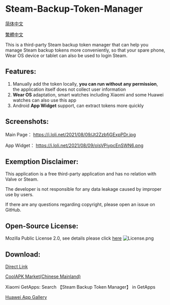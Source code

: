 # Steam-Backup-Token-Manager
[简体中文](README.md) 

[繁體中文](README_zh-Hant.md)

This is a third-party Steam backup token manager that can help you manage Steam backup tokens more conveniently, so that your spare phone, Wear OS device or tablet can also be used to login Steam.

## Features: 
1. Manually add the token locally, **you can run without any permission**, the application itself does not collect user information
2. **Wear OS** adaptation, smart watches including Xiaomi and some Huawei watches can also use this app
3. Android **App Widget** support, can extract tokens more quickly

## Screenshots:
Main Page： https://i.loli.net/2021/08/09/Jt2ZzbfjGExpPDr.jpg

App Widget： https://i.loli.net/2021/08/09/olsVPiypcEnSWN6.png

## Exemption Disclaimer:
This application is a free third-party application and has no relation with Valve or Steam.

The developer is not responsible for any data leakage caused by improper use by users.

If there are any questions regarding copyright, please open an issue on GitHub.

## Open-Source License:
Mozilla Public License 2.0, see details please click [here](LICENSE)
![License.png](https://i.loli.net/2021/08/09/vZ96UNqoJBYXkym.png)

## Download:
[Direct Link](https://github.com/Koukotsukan/Steam-Backup-Token-Manager/releases/latest/download/app-release.apk)

[CoolAPK Market(Chinese Mainland)](https://www.coolapk.com/apk/286904)

Xiaomi GetApps: Search 【Steam Backup Token Manager】 in GetApps

[Huawei App Gallery](https://appgallery.huawei.com/#/app/C104607179)
